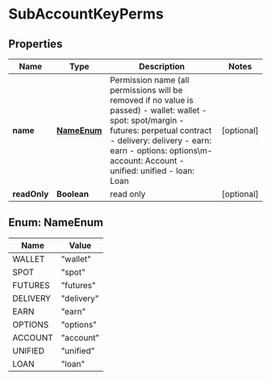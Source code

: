 
# SubAccountKeyPerms

## Properties

Name | Type | Description | Notes
------------ | ------------- | ------------- | -------------
**name** | [**NameEnum**](#NameEnum) | Permission name (all permissions will be removed if no value is passed)  - wallet: wallet - spot: spot/margin - futures: perpetual contract - delivery: delivery - earn: earn - options: options\\m- account: Account - unified: unified - loan: Loan |  [optional]
**readOnly** | **Boolean** | read only |  [optional]

## Enum: NameEnum

Name | Value
---- | -----
WALLET | &quot;wallet&quot;
SPOT | &quot;spot&quot;
FUTURES | &quot;futures&quot;
DELIVERY | &quot;delivery&quot;
EARN | &quot;earn&quot;
OPTIONS | &quot;options&quot;
ACCOUNT | &quot;account&quot;
UNIFIED | &quot;unified&quot;
LOAN | &quot;loan&quot;

